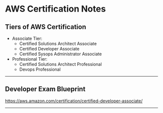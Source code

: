 # AWS Certification Notes

## Tiers of AWS Certification
* Associate Tier:
  * Certified Solutions Architect Associate
  * Certified Developer Associate
  * Certified Sysops Administrator Associate
* Professional Tier:
  * Certified Solutions Architect Professional
  * Devops Professional

---

## Developer Exam Blueprint
https://aws.amazon.com/certification/certified-developer-associate/

---
